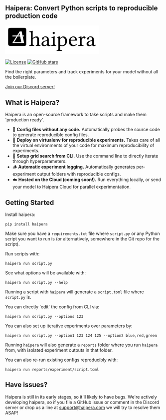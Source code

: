 ## Haipera: Convert Python scripts to reproducible production code

<img src="haipera_logo.jpg" alt="Haipera Logo" width="300"/>

[![License](https://img.shields.io/github/license/haipera/haipera)](https://github.com/haipera/haipera/blob/main/LICENSE)
[![GitHub stars](https://img.shields.io/github/stars/haipera/haipera)](https://github.com/haipera/haipera/stargazers)

Find the right parameters and track experiments for your model without all the boilerplate.

[Join our Discord server!](https://discord.gg/UtHcwJzW)


## What is Haipera?

Haipera is an open-source framework to take scripts and make them 'production ready'.

- 🦥 **Config files without any code.** Automatically probes the source code to generate reproducible config files.
- 🐳 **Deploy on virtualenv for reproducible experiments.** Takes care of all the virtual environments of your code for maximum reproducibility of experiments.
- 🤖 **Setup grid search from CLI.** Use the command line to directly iterate through hyperparameters.
- 🪵 **Automatic experiment logging.** Automatically generates per-experiment output folders with reproducible configs.
- ☁️ **Hosted on the Cloud (coming soon!).** Run everything locally, or send your model to Haipera Cloud for parallel experimentation.

## Getting Started

Install haipera:

```
pip install haipera
```

Make sure you have a `requirements.txt` file where `script.py` or any Python script you want to run is (or alternatively, somewhere in the Git repo for the script).

Run scripts with:

```
haipera run script.py
```

See what options will be available with:

```
haipera run script.py --help
```

Running a script with `haipera` will generate a `script.toml` file where `script.py` is. 

You can directly 'edit' the config from CLI via:

```
haipera run script.py --options 123
```

You can also set up iterative experiments over parameters by:

```
haipera run script.py --option1 123 124 125 --option2 blue,red,green
```

Running `haipera` will also generate a `reports` folder where you run `haipera` from, with isolated experiment outputs in that folder.

You can also re-run existing configs reproducibly with:

```
haipera run reports/experiment/script.toml
```

## Have issues?

Haipera is still in its early stages, so it'll likely to have bugs. We're actively developing haipera, so if you file a GitHub issue or comment in the Discord server or drop us a line at support@haipera.com we will try to resolve them ASAP!
